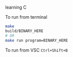 learning C

To run from terminal
```sh
make
build/BINARY_HERE
# OR
make run program=BINARY_HERE
```

To run from VSC
`Ctrl+Shift+B`
